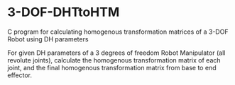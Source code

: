 # 3-DOF-DHTtoHTM
C program for calculating homogenous transformation matrices of a 3-DOF Robot using DH parameters 

For given DH parameters of a 3 degrees of freedom Robot Manipulator (all revolute joints), calculate the homogenous transformation matrix of each joint, and the final homogenous transformation matrix from base to end effector.

